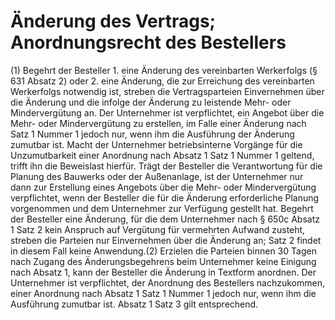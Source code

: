 # Änderung des Vertrags; Anordnungsrecht des Bestellers

(1) Begehrt der Besteller  1.
 eine Änderung des vereinbarten Werkerfolgs (§ 631 Absatz 2) oder
 2.
 eine Änderung, die zur Erreichung des vereinbarten Werkerfolgs notwendig ist,
streben die Vertragsparteien Einvernehmen über die Änderung und die infolge der Änderung zu leistende Mehr- oder Mindervergütung an. Der Unternehmer ist verpflichtet, ein Angebot über die Mehr- oder Mindervergütung zu erstellen, im Falle einer Änderung nach Satz 1 Nummer 1 jedoch nur, wenn ihm die Ausführung der Änderung zumutbar ist. Macht der Unternehmer betriebsinterne Vorgänge für die Unzumutbarkeit einer Anordnung nach Absatz 1 Satz 1 Nummer 1 geltend, trifft ihn die Beweislast hierfür. Trägt der Besteller die Verantwortung für die Planung des Bauwerks oder der Außenanlage, ist der Unternehmer nur dann zur Erstellung eines Angebots über die Mehr- oder Mindervergütung verpflichtet, wenn der Besteller die für die Änderung erforderliche Planung vorgenommen und dem Unternehmer zur Verfügung gestellt hat. Begehrt der Besteller eine Änderung, für die dem Unternehmer nach § 650c Absatz 1 Satz 2 kein Anspruch auf Vergütung für vermehrten Aufwand zusteht, streben die Parteien nur Einvernehmen über die Änderung an; Satz 2 findet in diesem Fall keine Anwendung.(2) Erzielen die Parteien binnen 30 Tagen nach Zugang des Änderungsbegehrens beim Unternehmer keine Einigung nach Absatz 1, kann der Besteller die Änderung in Textform anordnen. Der Unternehmer ist verpflichtet, der Anordnung des Bestellers nachzukommen, einer Anordnung nach Absatz 1 Satz 1 Nummer 1 jedoch nur, wenn ihm die Ausführung zumutbar ist. Absatz 1 Satz 3 gilt entsprechend. 

